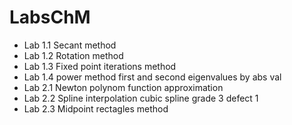 # LabsChM
+ Lab 1.1 Secant method
+ Lab 1.2 Rotation method
+ Lab 1.3 Fixed point iterations method
+ Lab 1.4 power method first and second eigenvalues by abs val
+ Lab 2.1 Newton polynom function approximation
+ Lab 2.2 Spline interpolation cubic spline grade 3 defect 1 
+ Lab 2.3 Midpoint rectagles method
